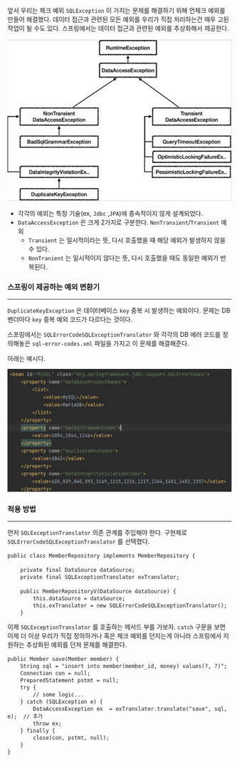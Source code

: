 
앞서 우리는 체크 예외 `SQLException` 이 가지는 문제를 해결하기 위해 언체크 예외를 만들어 해결했다. 데이터 접근과 관련된 모든 예외를 우리가 직접 처리하는건 매우 고된 작업이 될 수도 있다. 스프링에서는 데이터 접근과 관련된 예외를 추상화해서 제공한다.


![[Pasted image 20231009152659.png]](../images/Pasted%20image%2020231009152659.png)

- 각각의 예외는 특정 기술(ex, `Jdbc` ,`JPA`)에 종속적이지 않게 설계되었다.
- `DataAccessException` 은 크게 2가지로 구분한다. `NonTransient`/`Transient` 예외
	-  `Transient` 는 일시적이라는 뜻, 다시 호출했을 때 해당 예외가 발생하지 않을 수 있다.
	-  `NonTranient` 는 일시적이지 않다는 뜻, 다시 호출했을 때도 동일한 예외가 반복된다.


### 스프링이 제공하는 예외 변환기
---

`DuplicateKeyException` 은 데이터베이스 `key` 중복 시 발생하는 예외이다. 문제는 DB 벤더마다 `key` 중복 예외 코드가 다르다는 것이다.

스프링에서는 `SQLErrorCodeSQLExceptionTranslator` 와 각각의 DB 에러 코드를 정의해놓은 `sql-error-codes.xml` 파일을 가지고 이 문제를 해결해준다.

아래는 예시다.

![[Pasted image 20231009232001.png]](../images/Pasted%20image%2020231009232001.png)



### 적용 방법
---

먼저 `SQLExceptionTranslator` 의존 관계를 주입해야 한다. 구현체로 `SQLErrorCodeSQLExceptionTranslator` 를 선택했다.

```
public class MemberRepository implements MemberRepository {  
  
    private final DataSource dataSource;  
    private final SQLExceptionTranslator exTranslator;  
  
    public MemberRepositoryV(DataSource dataSource) {  
        this.dataSource = dataSource;  
        this.exTranslator = new SQLErrorCodeSQLExceptionTranslator();  
    }
```


이제 `SQLExceptionTranslator` 를 호출하는 메서드 부를 가보자. `catch` 구문을 보면 이제 더 이상 우리가 직접 정의하거나 혹은 체크 예외를 던지는게 아니라 스프링에서 지원하는 추상화된 예외를 던져 문제를 해결한다.

```
public Member save(Member member) {  
    String sql = "insert into member(member_id, money) values(?, ?)";  
    Connection con = null;  
    PreparedStatement pstmt = null;  
    try {  
        // some logic...
    } catch (SQLException e) {  
        DataAccessException ex  = exTranslator.translate("save", sql, e);  // 추가
        throw ex;  
    } finally {  
        close(con, pstmt, null);  
    }  
}
```
